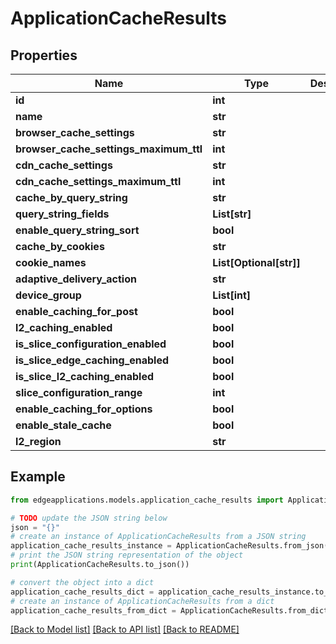 # ApplicationCacheResults


## Properties

Name | Type | Description | Notes
------------ | ------------- | ------------- | -------------
**id** | **int** |  | 
**name** | **str** |  | 
**browser_cache_settings** | **str** |  | 
**browser_cache_settings_maximum_ttl** | **int** |  | 
**cdn_cache_settings** | **str** |  | 
**cdn_cache_settings_maximum_ttl** | **int** |  | 
**cache_by_query_string** | **str** |  | 
**query_string_fields** | **List[str]** |  | 
**enable_query_string_sort** | **bool** |  | 
**cache_by_cookies** | **str** |  | 
**cookie_names** | **List[Optional[str]]** |  | 
**adaptive_delivery_action** | **str** |  | 
**device_group** | **List[int]** |  | 
**enable_caching_for_post** | **bool** |  | 
**l2_caching_enabled** | **bool** |  | 
**is_slice_configuration_enabled** | **bool** |  | [optional] 
**is_slice_edge_caching_enabled** | **bool** |  | [optional] 
**is_slice_l2_caching_enabled** | **bool** |  | [optional] 
**slice_configuration_range** | **int** |  | [optional] 
**enable_caching_for_options** | **bool** |  | 
**enable_stale_cache** | **bool** |  | 
**l2_region** | **str** |  | 

## Example

```python
from edgeapplications.models.application_cache_results import ApplicationCacheResults

# TODO update the JSON string below
json = "{}"
# create an instance of ApplicationCacheResults from a JSON string
application_cache_results_instance = ApplicationCacheResults.from_json(json)
# print the JSON string representation of the object
print(ApplicationCacheResults.to_json())

# convert the object into a dict
application_cache_results_dict = application_cache_results_instance.to_dict()
# create an instance of ApplicationCacheResults from a dict
application_cache_results_from_dict = ApplicationCacheResults.from_dict(application_cache_results_dict)
```
[[Back to Model list]](../README.md#documentation-for-models) [[Back to API list]](../README.md#documentation-for-api-endpoints) [[Back to README]](../README.md)


